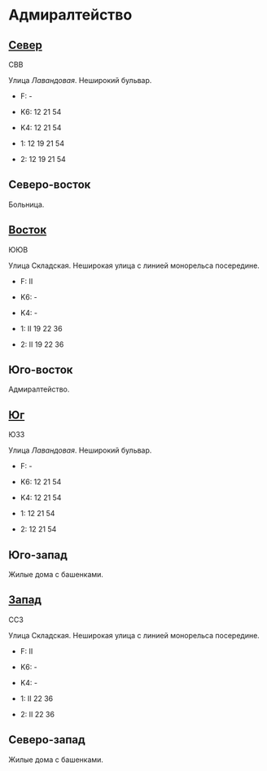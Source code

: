 # Адмиралтейство

## [Север](./10610065.md)

СВВ

Улица *Лавандовая*.
Неширокий бульвар.

* F:    -

* K6:   12  21  54
* K4:   12  21  54
* 1:    12  19  21  54
* 2:    12  19  21  54

## Северо-восток

Больница.

## [Восток](./10620070.md)

ЮЮВ

Улица Складская.
Неширокая улица с линией монорельса посередине.

* F:    II

* K6:   -
* K4:   -
* 1:    II
        19  22  36
* 2:    II
        19  22  36

## Юго-восток

Адмиралтейство.

## [Юг](./10610095.md)

ЮЗЗ

Улица *Лавандовая*.
Неширокий бульвар.

* F:    -

* K6:   12  21  54
* K4:   12  21  54
* 1:    12  21  54
* 2:    12  21  54

## Юго-запад

Жилые дома с башенками.

## [Запад](./10600070.md)

ССЗ

Улица Складская.
Неширокая улица с линией монорельса посередине.

* F:    II

* K6:   -
* K4:   -
* 1:    II
        22  36
* 2:    II
        22  36

## Северо-запад

Жилые дома с башенками.
